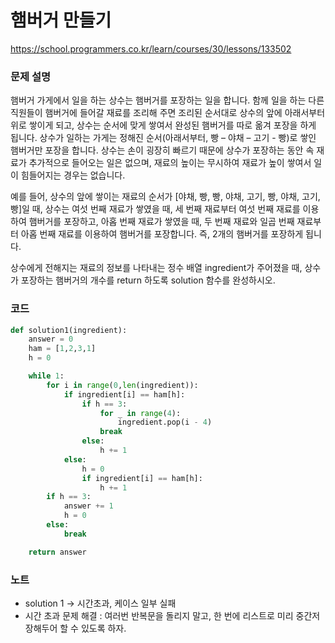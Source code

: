 # 햄버거 만들기
https://school.programmers.co.kr/learn/courses/30/lessons/133502

### 문제 설명
햄버거 가게에서 일을 하는 상수는 햄버거를 포장하는 일을 합니다. 함께 일을 하는 다른 직원들이 햄버거에 들어갈 재료를 조리해 주면 조리된 순서대로 상수의 앞에 아래서부터 위로 쌓이게 되고, 상수는 순서에 맞게 쌓여서 완성된 햄버거를 따로 옮겨 포장을 하게 됩니다. 상수가 일하는 가게는 정해진 순서(아래서부터, 빵 – 야채 – 고기 - 빵)로 쌓인 햄버거만 포장을 합니다. 상수는 손이 굉장히 빠르기 때문에 상수가 포장하는 동안 속 재료가 추가적으로 들어오는 일은 없으며, 재료의 높이는 무시하여 재료가 높이 쌓여서 일이 힘들어지는 경우는 없습니다.

예를 들어, 상수의 앞에 쌓이는 재료의 순서가 [야채, 빵, 빵, 야채, 고기, 빵, 야채, 고기, 빵]일 때, 상수는 여섯 번째 재료가 쌓였을 때, 세 번째 재료부터 여섯 번째 재료를 이용하여 햄버거를 포장하고, 아홉 번째 재료가 쌓였을 때, 두 번째 재료와 일곱 번째 재료부터 아홉 번째 재료를 이용하여 햄버거를 포장합니다. 즉, 2개의 햄버거를 포장하게 됩니다.

상수에게 전해지는 재료의 정보를 나타내는 정수 배열 ingredient가 주어졌을 때, 상수가 포장하는 햄버거의 개수를 return 하도록 solution 함수를 완성하시오.

### 코드
```python
def solution1(ingredient):
    answer = 0
    ham = [1,2,3,1]
    h = 0

    while 1:
        for i in range(0,len(ingredient)):
            if ingredient[i] == ham[h]:
                if h == 3:
                    for _ in range(4):
                        ingredient.pop(i - 4)
                    break
                else:
                    h += 1
            else:
                h = 0
                if ingredient[i] == ham[h]:
                    h += 1
        if h == 3:
            answer += 1
            h = 0
        else:
            break

    return answer
```

### 노트
- solution 1 -> 시간초과, 케이스 일부 실패
- 시간 초과 문제 해결 : 여러번 반복문을 돌리지 말고, 한 번에 리스트로 미리 중간저장해두어 할 수 있도록 하자.